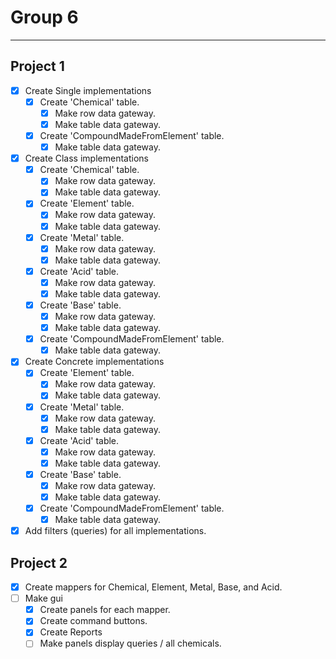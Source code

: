 # Group 6
---

## Project 1
- [x] Create Single implementations
    - [x] Create 'Chemical' table.
        - [x] Make row data gateway.
        - [x] Make table data gateway.
    - [x] Create 'CompoundMadeFromElement' table.
        - [x] Make table data gateway.
- [x] Create Class implementations
    - [x] Create 'Chemical' table.
        - [x] Make row data gateway.
        - [x] Make table data gateway.
    - [x] Create 'Element' table.
        - [x] Make row data gateway.
        - [x] Make table data gateway.
    - [x] Create 'Metal' table.
        - [x] Make row data gateway.
        - [x] Make table data gateway.
    - [x] Create 'Acid' table.
        - [x] Make row data gateway.
        - [x] Make table data gateway.
    - [x] Create 'Base' table.
        - [x] Make row data gateway.
        - [x] Make table data gateway.
    - [x] Create 'CompoundMadeFromElement' table.
        - [x] Make table data gateway.
- [x] Create Concrete implementations
    - [x] Create 'Element' table.
        - [x] Make row data gateway.
        - [x] Make table data gateway.
    - [x] Create 'Metal' table.
        - [x] Make row data gateway.
        - [x] Make table data gateway.
    - [x] Create 'Acid' table.
        - [x] Make row data gateway.
        - [x] Make table data gateway.
    - [x] Create 'Base' table.
        - [x] Make row data gateway.
        - [x] Make table data gateway.
    - [x] Create 'CompoundMadeFromElement' table.
        - [x] Make table data gateway.
- [x] Add filters (queries) for all implementations.

## Project 2
- [x] Create mappers for Chemical, Element, Metal, Base, and Acid.
- [ ] Make gui
  - [x] Create panels for each mapper.
  - [x] Create command buttons.
  - [x] Create Reports
  - [ ] Make panels display queries / all chemicals.
